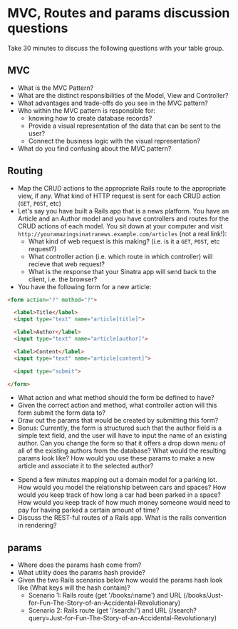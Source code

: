 # MVC, Routes and params discussion questions

Take 30 minutes to discuss the following questions with your table group.

## MVC

* What is the MVC Pattern?
* What are the distinct responsibilities of the Model, View and Controller?
* What advantages and trade-offs do you see in the MVC pattern?
* Who within the MVC pattern is responsible for:
  - knowing how to create database records?
  - Provide a visual representation of the data that can be sent to the user?
  - Connect the business logic with the visual representation?
* What do you find confusing about the MVC pattern?

## Routing

* Map the CRUD actions to the appropriate Rails route to the appropriate view, if any. What kind of HTTP request is sent for each CRUD action (`GET`, `POST`, etc)
* Let's say you have built a Rails app that is a news platform. You have an Article and an Author model and you have controllers and routes for the CRUD actions of each model. You sit down at your computer and visit `http://youramazingsinatranews.example.com/articles` (not a real link!):
  - What kind of web request is this making? (i.e. is it a `GET`, `POST`, etc request?)
  - What controller action (i.e. which route in which controller) will recieve that web request?
  - What is the response that your Sinatra app will send back to the client, i.e. the browser?
* You have the following form for a new article:

```html
<form action="?" method="?">

  <label>Title</label>
  <input type="text" name="article[title]">

  <label>Author</label>
  <input type="text" name="article[author]">

  <label>Content</label>
  <input type="text" name="article[content]">

  <input type="submit">

</form>
```

  - What action and what method should the form be defined to have?
  - Given the correct action and method, what controller action will this form submit the form data to?
  - Draw out the params that would be created by submitting this form?
  - Bonus: Currently, the form is structured such that the author field is a simple text field, and the user will have to input the name of an existing author. Can you change the form so that it offers a drop down menu of all of the existing authors from the database? What would the resulting params look like? How would you use these params to make a new article and associate it to the selected author?
* Spend a few minutes mapping out a domain model for a parking lot. How would you model the relationship between cars and spaces? How would you keep track of how long a car had been parked in a space? How would you keep track of how much money someone would need to pay for having parked a certain amount of time?
* Discuss the REST-ful routes of a Rails app. What is the rails convention in rendering?

## params

* Where does the params hash come from?
* What utility does the params hash provide?
* Given the two Rails scenarios below how would the params hash look like (What keys will the hash contain)?
  - Scenario 1: Rails route (get '/books/:name') and URL (/books/Just-for-Fun-The-Story-of-an-Accidental-Revolutionary)
  - Scenario 2: Rails route (get '/search/') and URL (/search?query=Just-for-Fun-The-Story-of-an-Accidental-Revolutionary)

